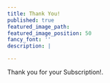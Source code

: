 ```yaml
---
title: Thank You!
published: true
featured_image_path:
featured_image_position: 50
fancy_font: ''
description: |

---
```


Thank you for your Subscription!.
